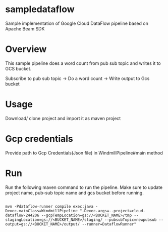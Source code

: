 # sampledataflow
Sample implementation of Google Cloud DataFlow pipeline based on Apache Beam SDK

# Overview
This sample pipeline does a word count from pub sub topic and writes it to GCS bucket.

Subscribe to pub sub topic -> Do a word count -> Write output to Gcs bucket

# Usage
Download/ clone project and import it as maven project

# Gcp credentials
Provide path to Gcp Credentials(Json file) in WindmillPipeline#main method

# Run

Run the following maven command to run the pipeline. Make sure to update project name, pub-sub topic name and gcs bucket before running.
```

mvn -Pdataflow-runner compile exec:java -Dexec.mainClass=WindmillPipeline "-Dexec.args=--project=cloud-dataflow-244206 --gcpTempLocation=gs://<BUCKET_NAME>/tmp --stagingLocation=gs://<BUCKET_NAME>/staging/ --pubsubTopic=newpubsub --output=gs://<BUCKET_NAME>/output/ --runner=DataflowRunner"

```


